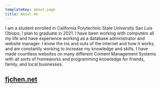 ```yaml
---
templateKey: about-page
title: About me
---
```

I am a student enrolled in California Polytechnic State University San Luis Obispo, I plan to graduate in 2021. I have been working with computers all my life and have experience working as a database administrator and website manager. I know the ins and outs of the internet and how it works, and am constantly working to increase my knowledge and skills. I have made countless websites on many different Content Management Systems with all sorts of frameworks and programming knowledge for friends, family, and local businesses.

## [fjchen.net](https://fjchen.net)
